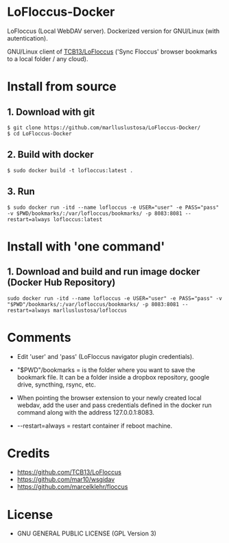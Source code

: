 # LoFloccus-Docker
LoFloccus (Local WebDAV server). Dockerized version for GNU/Linux (with autentication).

GNU/Linux client of [TCB13/LoFloccus](https://github.com/TCB13/LoFloccus) ('Sync Floccus' browser bookmarks to a local folder / any cloud). 

# Install from source

## 1. Download with git
```
$ git clone https://github.com/marlluslustosa/LoFloccus-Docker/
$ cd LoFloccus-Docker
```

## 2. Build with docker
```
$ sudo docker build -t lofloccus:latest .
```

## 3. Run
```
$ sudo docker run -itd --name lofloccus -e USER="user" -e PASS="pass" -v $PWD/bookmarks/:/var/lofloccus/bookmarks/ -p 8083:8081 --restart=always lofloccus:latest
```

# Install with 'one command'
## 1. Download and build and run image docker (Docker Hub Repository)
```
sudo docker run -itd --name lofloccus -e USER="user" -e PASS="pass" -v "$PWD"/bookmarks/:/var/lofloccus/bookmarks/ -p 8083:8081 --restart=always marlluslustosa/lofloccus
```


# Comments

 * Edit 'user' and 'pass' (LoFloccus navigator plugin credentials).

 * "$PWD"/bookmarks = is the folder where you want to save the bookmark file. It can be a folder inside a dropbox repository, google drive, syncthing, rsync, etc.

 * When pointing the browser extension to your newly created local webdav, add the user and pass credentials defined in the docker run command along with the address 127.0.0.1:8083.
 
 * --restart=always = restart container if reboot machine.
 
 # Credits
* https://github.com/TCB13/LoFloccus
* https://github.com/mar10/wsgidav
* https://github.com/marcelklehr/floccus

# License

* GNU GENERAL PUBLIC LICENSE (GPL Version 3)
